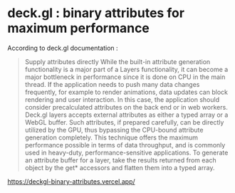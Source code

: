 # deck.gl : binary attributes for maximum performance

According to deck.gl documentation :

> Supply attributes directly
> While the built-in attribute generation functionality is a major part of a Layers functionality, it can become a major bottleneck in performance since it is done on CPU in the main thread. If the application needs to push many data changes frequently, for example to render animations, data updates can block rendering and user interaction. In this case, the application should consider precalculated attributes on the back end or in web workers.
> Deck.gl layers accepts external attributes as either a typed array or a WebGL buffer. Such attributes, if prepared carefully, can be directly utilized by the GPU, thus bypassing the CPU-bound attribute generation completely.
> This technique offers the maximum performance possible in terms of data throughput, and is commonly used in heavy-duty, performance-sensitive applications.
> To generate an attribute buffer for a layer, take the results returned from each object by the get\* accessors and flatten them into a typed array.

<https://deckgl-binary-attributes.vercel.app/>
